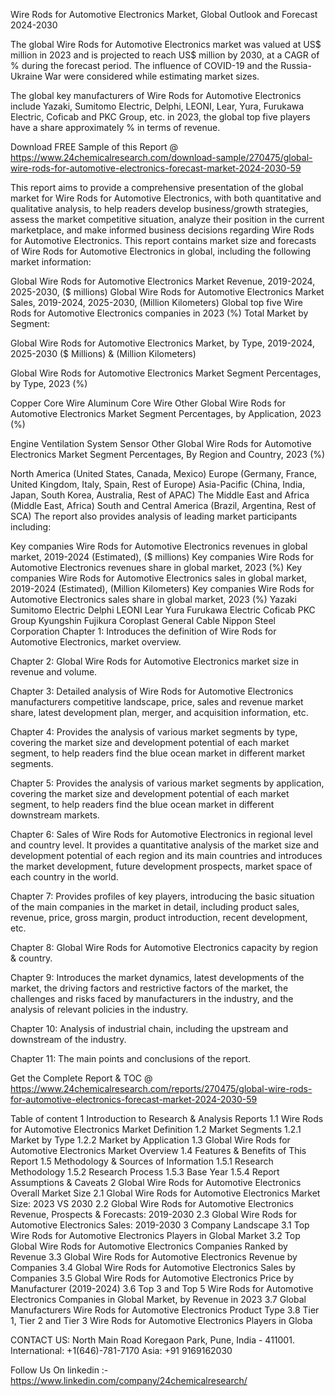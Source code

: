 Wire Rods for Automotive Electronics Market, Global Outlook and Forecast 2024-2030

The global Wire Rods for Automotive Electronics market was valued at US$ million in 2023 and is projected to reach US$ million by 2030, at a CAGR of % during the forecast period. The influence of COVID-19 and the Russia-Ukraine War were considered while estimating market sizes.

The global key manufacturers of Wire Rods for Automotive Electronics include Yazaki, Sumitomo Electric, Delphi, LEONI, Lear, Yura, Furukawa Electric, Coficab and PKC Group, etc. in 2023, the global top five players have a share approximately % in terms of revenue.

Download FREE Sample of this Report @ https://www.24chemicalresearch.com/download-sample/270475/global-wire-rods-for-automotive-electronics-forecast-market-2024-2030-59

This report aims to provide a comprehensive presentation of the global market for Wire Rods for Automotive Electronics, with both quantitative and qualitative analysis, to help readers develop business/growth strategies, assess the market competitive situation, analyze their position in the current marketplace, and make informed business decisions regarding Wire Rods for Automotive Electronics. This report contains market size and forecasts of Wire Rods for Automotive Electronics in global, including the following market information:

Global Wire Rods for Automotive Electronics Market Revenue, 2019-2024, 2025-2030, ($ millions)
Global Wire Rods for Automotive Electronics Market Sales, 2019-2024, 2025-2030, (Million Kilometers)
Global top five Wire Rods for Automotive Electronics companies in 2023 (%)
Total Market by Segment:

Global Wire Rods for Automotive Electronics Market, by Type, 2019-2024, 2025-2030 ($ Millions) & (Million Kilometers)

Global Wire Rods for Automotive Electronics Market Segment Percentages, by Type, 2023 (%)

Copper Core Wire
Aluminum Core Wire
Other
Global Wire Rods for Automotive Electronics Market Segment Percentages, by Application, 2023 (%)

Engine
Ventilation System
Sensor
Other
Global Wire Rods for Automotive Electronics Market Segment Percentages, By Region and Country, 2023 (%)

North America (United States, Canada, Mexico)
Europe (Germany, France, United Kingdom, Italy, Spain, Rest of Europe)
Asia-Pacific (China, India, Japan, South Korea, Australia, Rest of APAC)
The Middle East and Africa (Middle East, Africa)
South and Central America (Brazil, Argentina, Rest of SCA)
The report also provides analysis of leading market participants including:

Key companies Wire Rods for Automotive Electronics revenues in global market, 2019-2024 (Estimated), ($ millions)
Key companies Wire Rods for Automotive Electronics revenues share in global market, 2023 (%)
Key companies Wire Rods for Automotive Electronics sales in global market, 2019-2024 (Estimated), (Million Kilometers)
Key companies Wire Rods for Automotive Electronics sales share in global market, 2023 (%)
Yazaki
Sumitomo Electric
Delphi
LEONI
Lear
Yura
Furukawa Electric
Coficab
PKC Group
Kyungshin
Fujikura
Coroplast
General Cable
Nippon Steel Corporation
Chapter 1: Introduces the definition of Wire Rods for Automotive Electronics, market overview.

Chapter 2: Global Wire Rods for Automotive Electronics market size in revenue and volume.

Chapter 3: Detailed analysis of Wire Rods for Automotive Electronics manufacturers competitive landscape, price, sales and revenue market share, latest development plan, merger, and acquisition information, etc.

Chapter 4: Provides the analysis of various market segments by type, covering the market size and development potential of each market segment, to help readers find the blue ocean market in different market segments.

Chapter 5: Provides the analysis of various market segments by application, covering the market size and development potential of each market segment, to help readers find the blue ocean market in different downstream markets.

Chapter 6: Sales of Wire Rods for Automotive Electronics in regional level and country level. It provides a quantitative analysis of the market size and development potential of each region and its main countries and introduces the market development, future development prospects, market space of each country in the world.

Chapter 7: Provides profiles of key players, introducing the basic situation of the main companies in the market in detail, including product sales, revenue, price, gross margin, product introduction, recent development, etc.

Chapter 8: Global Wire Rods for Automotive Electronics capacity by region & country.

Chapter 9: Introduces the market dynamics, latest developments of the market, the driving factors and restrictive factors of the market, the challenges and risks faced by manufacturers in the industry, and the analysis of relevant policies in the industry.

Chapter 10: Analysis of industrial chain, including the upstream and downstream of the industry.

Chapter 11: The main points and conclusions of the report.

Get the Complete Report & TOC @ https://www.24chemicalresearch.com/reports/270475/global-wire-rods-for-automotive-electronics-forecast-market-2024-2030-59

Table of content
1 Introduction to Research & Analysis Reports
1.1 Wire Rods for Automotive Electronics Market Definition
1.2 Market Segments
1.2.1 Market by Type
1.2.2 Market by Application
1.3 Global Wire Rods for Automotive Electronics Market Overview
1.4 Features & Benefits of This Report
1.5 Methodology & Sources of Information
1.5.1 Research Methodology
1.5.2 Research Process
1.5.3 Base Year
1.5.4 Report Assumptions & Caveats
2 Global Wire Rods for Automotive Electronics Overall Market Size
2.1 Global Wire Rods for Automotive Electronics Market Size: 2023 VS 2030
2.2 Global Wire Rods for Automotive Electronics Revenue, Prospects & Forecasts: 2019-2030
2.3 Global Wire Rods for Automotive Electronics Sales: 2019-2030
3 Company Landscape
3.1 Top Wire Rods for Automotive Electronics Players in Global Market
3.2 Top Global Wire Rods for Automotive Electronics Companies Ranked by Revenue
3.3 Global Wire Rods for Automotive Electronics Revenue by Companies
3.4 Global Wire Rods for Automotive Electronics Sales by Companies
3.5 Global Wire Rods for Automotive Electronics Price by Manufacturer (2019-2024)
3.6 Top 3 and Top 5 Wire Rods for Automotive Electronics Companies in Global Market, by Revenue in 2023
3.7 Global Manufacturers Wire Rods for Automotive Electronics Product Type
3.8 Tier 1, Tier 2 and Tier 3 Wire Rods for Automotive Electronics Players in Globa

CONTACT US:
North Main Road Koregaon Park, Pune, India - 411001.
International: +1(646)-781-7170
Asia: +91 9169162030

Follow Us On linkedin :- https://www.linkedin.com/company/24chemicalresearch/

